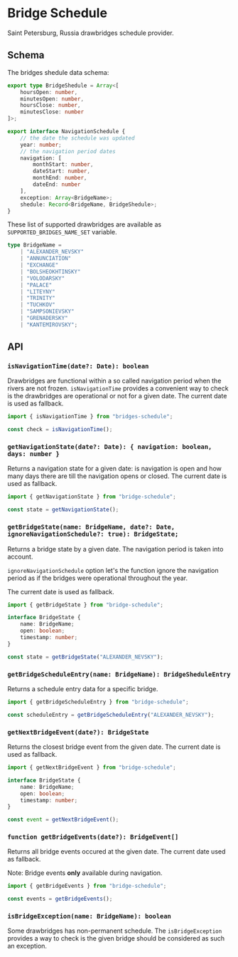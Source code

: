 # Bridge Schedule

Saint Petersburg, Russia drawbridges schedule provider.

## Schema

The bridges shedule data schema:

```ts
export type BridgeShedule = Array<[
	hoursOpen: number,
	minutesOpen: number,
	hoursClose: number,
	minutesClose: number
]>;

export interface NavigationSchedule {
	// the date the schedule was updated
	year: number;
	// the navigation period dates
	navigation: [
		monthStart: number,
		dateStart: number,
		monthEnd: number,
		dateEnd: number
	],
	exception: Array<BridgeName>;
	shedule: Record<BridgeName, BridgeShedule>;
}
```

These list of supported drawbridges are available as `SUPPORTED_BRIDGES_NAME_SET` variable.

```ts
type BridgeName =
	| "ALEXANDER_NEVSKY"
	| "ANNUNCIATION"
	| "EXCHANGE"
	| "BOLSHEOKHTINSKY"
	| "VOLODARSKY"
	| "PALACE"
	| "LITEYNY"
	| "TRINITY"
	| "TUCHKOV"
	| "SAMPSONIEVSKY"
	| "GRENADERSKY"
	| "KANTEMIROVSKY";
```

## API

### `isNavigationTime(date?: Date): boolean`

Drawbridges are functional within a so called navigation period when the rivers are not frozen. `isNavigationTime` provides a convenient way to check is the drawbridges are operational or not for a given date. The current date is used as fallback.

```ts
import { isNavigationTime } from "bridges-schedule";

const check = isNavigationTime();
```

### `getNavigationState(date?: Date): { navigation: boolean, days: number }`

Returns a navigation state for a given date: is navigation is open and how many days there are till the navigation opens or closed. The current date is used as fallback.

```ts
import { getNavigationState } from "bridge-schedule";

const state = getNavigationState();
```

### `getBridgeState(name: BridgeName, date?: Date, ignoreNavigationSchedule?: true): BridgeState;`

Returns a bridge state by a given date. The navigation period is taken into account.

`ignoreNavigationSchedule` option let's the function ignore the navigation period as if the bridges were operational throughout the year.

The current date is used as fallback.

```ts
import { getBridgeState } from "bridge-schedule";

interface BridgeState {
	name: BridgeName;
	open: boolean;
	timestamp: number;
}

const state = getBridgeState("ALEXANDER_NEVSKY");
```

### `getBridgeScheduleEntry(name: BridgeName): BridgeSheduleEntry`

Returns a schedule entry data for a specific bridge.

```ts
import { getBridgeScheduleEntry } from "bridge-schedule";

const scheduleEntry = getBridgeScheduleEntry("ALEXANDER_NEVSKY");
```

### `getNextBridgeEvent(date?): BridgeState`

Returns the closest bridge event from the given date. The current date is used as fallback.

```ts
import { getNextBridgeEvent } from "bridge-schedule";

interface BridgeState {
	name: BridgeName;
	open: boolean;
	timestamp: number;
}

const event = getNextBridgeEvent();
```

### `function getBridgeEvents(date?): BridgeEvent[]`

Returns all bridge events occured at the given date. The current date used as fallback.

Note: Bridge events **only** available during navigation.

```ts
import { getBridgeEvents } from "bridge-schedule";

const events = getBridgeEvents();
```

### `isBridgeException(name: BridgeName): boolean`

Some drawbridges has non-permanent schedule. The `isBridgeException` provides a way to check is the given bridge should be considered as such an exception.

